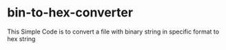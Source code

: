 # bin-to-hex-converter
This Simple Code is to convert a file with binary string in specific format to  hex string
